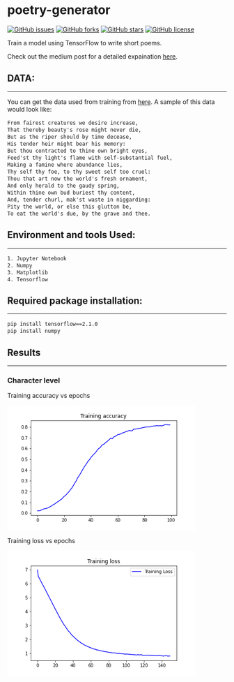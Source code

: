 # poetry-generator

[![GitHub issues](https://img.shields.io/github/issues/PraveenKumarSridhar/poetry-generator?style=for-the-badge)](https://github.com/PraveenKumarSridhar/poetry-generator/issues)
[![GitHub forks](https://img.shields.io/github/forks/PraveenKumarSridhar/poetry-generator?style=for-the-badge)](https://github.com/PraveenKumarSridhar/poetry-generator/network)
[![GitHub stars](https://img.shields.io/github/stars/PraveenKumarSridhar/poetry-generator?style=for-the-badge)](https://github.com/PraveenKumarSridhar/poetry-generator/stargazers)
[![GitHub license](https://img.shields.io/github/license/PraveenKumarSridhar/poetry-generator?style=for-the-badge)](https://github.com/PraveenKumarSridhar/poetry-generator/blob/master/LICENSE)

Train a model using TensorFlow to write short poems.

Check out the medium post for a detailed expaination [here](https://medium.com/@prasri.pk/can-we-write-a-sonnet-like-its-the-middle-ages-f3c06ecb690).

## DATA:
<hr/>

You can get the data used from training from [here](http://www.shakespeares-sonnets.com/all.php). A sample of this data would look like:

```
From fairest creatures we desire increase,
That thereby beauty's rose might never die,
But as the riper should by time decease,
His tender heir might bear his memory:
But thou contracted to thine own bright eyes,
Feed'st thy light's flame with self-substantial fuel,
Making a famine where abundance lies,
Thy self thy foe, to thy sweet self too cruel:
Thou that art now the world's fresh ornament,
And only herald to the gaudy spring,
Within thine own bud buriest thy content,
And, tender churl, mak'st waste in niggarding:
Pity the world, or else this glutton be,
To eat the world's due, by the grave and thee.
```

## Environment and tools Used:
<hr/>

```
1. Jupyter Notebook
2. Numpy
3. Matplotlib
4. Tensorflow
```

## Required package installation:
<hr/>

```
pip install tensorflow==2.1.0
pip install numpy
```

## Results
<hr/>

### Character level 

Training accuracy vs epochs 

<img align="center" alt="Training accuracy vs epochsr"  src="https://raw.githubusercontent.com/PraveenKumarSridhar/poetry-generator/develop/src/Sonnets/Plots/accuracy_plot.png" />

<br/>

Training loss vs epochs 

<img align="center" alt="Training loss vs epochs "  src="https://raw.githubusercontent.com/PraveenKumarSridhar/poetry-generator/develop/src/Sonnets/Plots/loss_plot.png" />